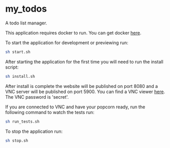# my_todos
A todo list manager.

This application requires docker to run. You can get docker [here](https://get.docker.com/).

To start the application for development or previewing run:

```bash
sh start.sh
```

After starting the application for the first time you will need to run the install script:

```bash
sh install.sh
```

After install is complete the website will be published on port 8080 and a VNC server will be published on port 5900. You can find a VNC viewer [here](https://www.realvnc.com/en/connect/download/viewer/). The VNC password is 'secret'.

If you are connected to VNC and have your popcorn ready, run the following command to watch the tests run:

```bash
sh run_tests.sh
```

To stop the application run:

```bash
sh stop.sh
```

